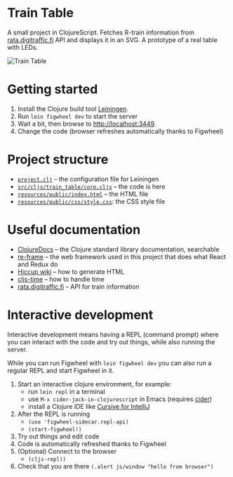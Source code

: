 Train Table
===========

A small project in ClojureScript. Fetches R-train information from
[rata.digitraffic.fi](https://rata.digitraffic.fi/) API and displays
it in an SVG. A prototype of a real table with LEDs.

![Train Table](train_table.jpg)

Getting started
===============

1. Install the Clojure build tool [Leiningen](https://leiningen.org).
2. Run `lein figwheel dev` to start the server
3. Wait a bit, then browse to [http://localhost:3449](http://localhost:3449).
4. Change the code (browser refreshes automatically thanks to Figwheel)

Project structure
=================

- [`project.clj`](project.clj) – the configuration file for Leiningen
- [`src/cljs/train_table/core.cljs`](src/cljs/train_table/core.cljs) – the code is here
- [`resources/public/index.html`](resources/public/index.html) – the HTML file
- [`resources/public/css/style.css`](resources/public/css/style.css): the CSS style file

Useful documentation
====================

- [ClojureDocs](https://clojuredocs.org) – the Clojure standard library documentation, searchable
- [re-frame](https://github.com/Day8/re-frame/) – the  web framework used in this project that does what React and Redux do
- [Hiccup wiki](https://github.com/weavejester/hiccup/wiki) – how to generate HTML
- [cljs-time](https://github.com/andrewmcveigh/cljs-time) – how to handle time
- [rata.digitraffic.fi](https://rata.digitraffic.fi/) – API for train information

Interactive development
=======================

Interactive development means having a REPL (command prompt) where you
can interact with the code and try out things, while also running the
server.

While you can run Figwheel with `lein figwheel dev` you can also run a regular REPL and start Figwheel in it.

1. Start an interactive clojure environment, for example:
   - run `lein repl` in a terminal
   - use `M-x cider-jack-in-clojurescript` in Emacs (requires [cider](https://github.com/clojure-emacs/cider))
   - install a Clojure IDE like [Cursive for IntelliJ](https://cursive-ide.com/userguide/)
2. After the REPL is running
   - `(use 'figwheel-sidecar.repl-api)`
   - `(start-figwheel!)`
3. Try out things and edit code
4. Code is automatically refreshed thanks to Figwheel
5. (Optional) Connect to the browser
   - `(cljs-repl))`
6. Check that you are there `(.alert js/window "hello from browser")`
